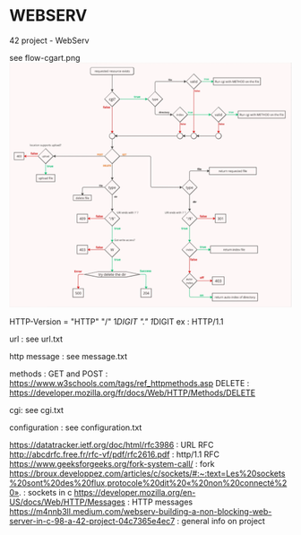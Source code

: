 # WEBSERV
42 project - WebServ

see flow-cgart.png
![Alt text](flow-chart.png "Flow Chart")

HTTP-Version = "HTTP" "/" 1*DIGIT "." 1*DIGIT
ex : HTTP/1.1

url : see url.txt

http message : see message.txt

methods :
	GET and POST : https://www.w3schools.com/tags/ref_httpmethods.asp
	DELETE : https://developer.mozilla.org/fr/docs/Web/HTTP/Methods/DELETE

cgi: see cgi.txt

configuration : see configuration.txt

https://datatracker.ietf.org/doc/html/rfc3986 : URL RFC
http://abcdrfc.free.fr/rfc-vf/pdf/rfc2616.pdf : http/1.1 RFC
https://www.geeksforgeeks.org/fork-system-call/ : fork
https://broux.developpez.com/articles/c/sockets/#:~:text=Les%20sockets%20sont%20des%20flux,protocole%20dit%20«%20non%20connecté%20». : sockets in c
https://developer.mozilla.org/en-US/docs/Web/HTTP/Messages : HTTP messages
https://m4nnb3ll.medium.com/webserv-building-a-non-blocking-web-server-in-c-98-a-42-project-04c7365e4ec7 : general info on project